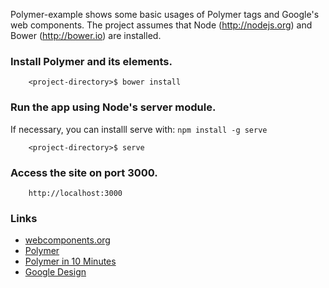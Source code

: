 
Polymer-example shows some basic usages of Polymer tags and Google's web components. The project assumes that Node (http://nodejs.org) and Bower (http://bower.io) are installed. 

### Install Polymer and its elements.

		<project-directory>$ bower install

### Run the app using Node's server module. 

If necessary, you can installl serve with: `npm install -g serve`

        <project-directory>$ serve

### Access the site on port 3000.

		http://localhost:3000
		
### Links

* [webcomponents.org](http://webcomponents.org) 
* [Polymer](https://www.polymer-project.org) 
* [Polymer in 10 Minutes](https://www.polymer-project.org/docs/start/creatingelements.html) 
* [Google Design](http://www.google.com/design/) 
